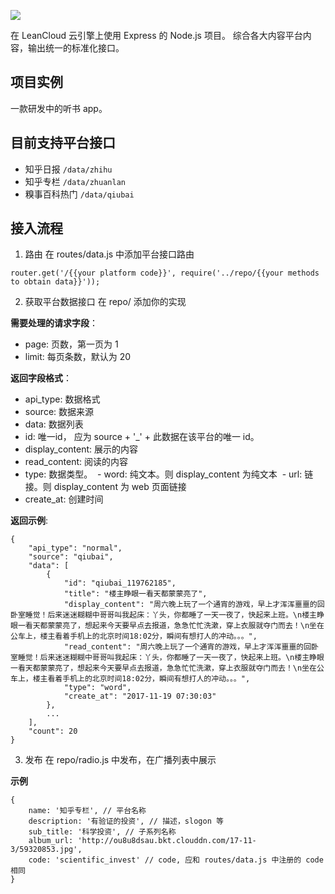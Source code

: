 ![](http://ou8u8dsau.bkt.clouddn.com/17-11-27/50730019.jpg)


在 LeanCloud 云引擎上使用 Express 的 Node.js 项目。
综合各大内容平台内容，输出统一的标准化接口。

## 项目实例
一款研发中的听书 app。

## 目前支持平台接口
- 知乎日报
  `/data/zhihu`
- 知乎专栏
  `/data/zhuanlan`
- 糗事百科热门
  `/data/qiubai`
  
  
## 接入流程
1. 路由
在 routes/data.js 中添加平台接口路由
```
router.get('/{{your platform code}}', require('../repo/{{your methods to obtain data}}'));
```

2. 获取平台数据接口
在 repo/ 添加你的实现

**需要处理的请求字段**：
- page: 页数，第一页为 1
- limit: 每页条数，默认为 20

**返回字段格式**：
- api_type: 数据格式
- source: 数据来源
- data: 数据列表
- id: 唯一id， 应为 source + '\_' + 此数据在该平台的唯一 id。
- display_content: 展示的内容
- read_content: 阅读的内容
- type: 数据类型。
  - word: 纯文本。则 display_content 为纯文本
  - url: 链接。则 display_content 为 web 页面链接
- create_at: 创建时间

**返回示例**:
```
{
    "api_type": "normal",
    "source": "qiubai",
    "data": [
        {
            "id": "qiubai_119762185",
            "title": "楼主睁眼一看天都蒙蒙亮了",
            "display_content": "周六晚上玩了一个通宵的游戏，早上才浑浑噩噩的回卧室睡觉！后来迷迷糊糊中哥哥叫我起床：丫头，你都睡了一天一夜了，快起来上班。\n楼主睁眼一看天都蒙蒙亮了，想起来今天要早点去报道，急急忙忙洗漱，穿上衣服就夺门而去！\n坐在公车上，楼主看着手机上的北京时间18:02分，瞬间有想打人的冲动。。。",
            "read_content": "周六晚上玩了一个通宵的游戏，早上才浑浑噩噩的回卧室睡觉！后来迷迷糊糊中哥哥叫我起床：丫头，你都睡了一天一夜了，快起来上班。\n楼主睁眼一看天都蒙蒙亮了，想起来今天要早点去报道，急急忙忙洗漱，穿上衣服就夺门而去！\n坐在公车上，楼主看着手机上的北京时间18:02分，瞬间有想打人的冲动。。。",
            "type": "word",
            "create_at": "2017-11-19 07:30:03"
        },
        ...
    ],
    "count": 20
}
```

3. 发布
在 repo/radio.js 中发布，在广播列表中展示

**示例**
```
{
    name: '知乎专栏', // 平台名称
    description: '有验证的投资', // 描述，slogon 等
    sub_title: '科学投资', // 子系列名称
    album_url: 'http://ou8u8dsau.bkt.clouddn.com/17-11-3/59320853.jpg',
    code: 'scientific_invest' // code, 应和 routes/data.js 中注册的 code 相同
}
```

